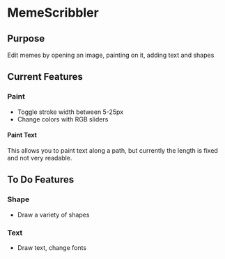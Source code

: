 # MemeScribbler

## Purpose
Edit memes by opening an image, painting on it, adding text and shapes

## Current Features

### Paint
- Toggle stroke width between 5-25px
- Change colors with RGB sliders

#### Paint Text
This allows you to paint text along a path, but currently the length is fixed and not very readable.

## To Do Features

### Shape
- Draw a variety of shapes

### Text
- Draw text, change fonts
